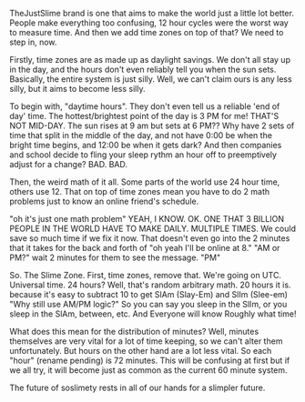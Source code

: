 TheJustSlime brand is one that aims to make the world just a little lot better.
People make everything too confusing, 12 hour cycles were the worst way to measure time. And then we add time zones on top of that?
We need to step in, now.

Firstly, time zones are as made up as daylight savings.
We don't all stay up in the day, and the hours don't even reliably tell you when the sun sets.
Basically, the entire system is just silly.
Well, we can't claim ours is any less silly, but it aims to become less silly.


To begin with, "daytime hours".
They don't even tell us a reliable 'end of day' time.
The hottest/brightest point of the day is 3 PM for me!
THAT'S NOT MID-DAY.
The sun rises at 9 am but sets at 6 PM??
Why have 2 sets of time that split in the middle of the day, and not have 0:00 be when the bright time begins, and 12:00 be when it gets dark?
And then companies and school decide to fling your sleep rythm an hour off to preemptively adjust for a change?
BAD.     BAD.

Then, the weird math of it all.
Some parts of the world use 24 hour time, others use 12.
That on top of time zones mean you have to do 2 math problems just to know an online friend's schedule.

"oh it's just one math problem"
YEAH, I KNOW. OK.  ONE THAT 3 BILLION PEOPLE IN THE WORLD HAVE TO MAKE DAILY. MULTIPLE TIMES.
We could save so much time if we fix it now.
That doesn't even go into the 2 minutes that it takes for the back and forth of
"oh yeah I'll be online at 8."
"AM or PM?"
wait 2 minutes for them to see the message.
"PM"


So. The Slime Zone.
First, time zones, remove that. We're going on UTC. Universal time.
24 hours? Well, that's random arbitrary math.
20 hours it is.
because it's easy to subtract 10 to get SlAm (Slay-Em) and SlIm (Slee-em)
"Why still use AM/PM logic?"
So you can say you sleep in the SlIm, or you sleep in the SlAm, between, etc. And Everyone will know Roughly what time!

What does this mean for the distribution of minutes?
Well, minutes themselves are very vital for a lot of time keeping, so we can't alter them unfortunately.
But hours on the other hand are a lot less vital.
So each "hour" (rename pending) is 72 minutes.
This will be confusing at first but if we all try, it will become just as common as the current 60 minute system.

The future of soslimety rests in all of our hands for a slimpler future.
